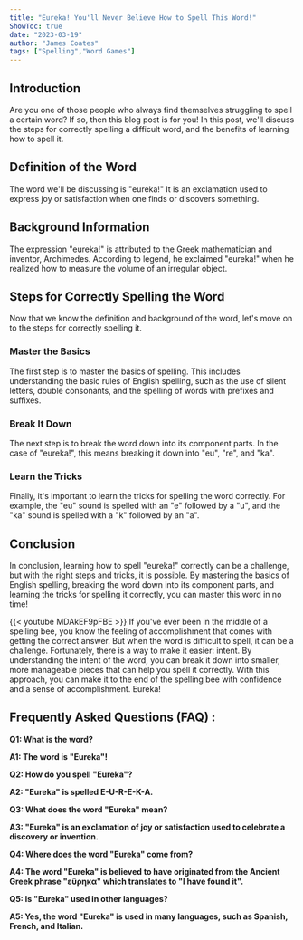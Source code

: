 ```yaml
---
title: "Eureka! You'll Never Believe How to Spell This Word!"
ShowToc: true 
date: "2023-03-19"
author: "James Coates" 
tags: ["Spelling","Word Games"]
---
```

## Introduction 
Are you one of those people who always find themselves struggling to spell a certain word? If so, then this blog post is for you! In this post, we'll discuss the steps for correctly spelling a difficult word, and the benefits of learning how to spell it. 

## Definition of the Word 
The word we'll be discussing is "eureka!" It is an exclamation used to express joy or satisfaction when one finds or discovers something. 

## Background Information 
The expression "eureka!" is attributed to the Greek mathematician and inventor, Archimedes. According to legend, he exclaimed "eureka!" when he realized how to measure the volume of an irregular object. 

## Steps for Correctly Spelling the Word 
Now that we know the definition and background of the word, let's move on to the steps for correctly spelling it. 

### Master the Basics 
The first step is to master the basics of spelling. This includes understanding the basic rules of English spelling, such as the use of silent letters, double consonants, and the spelling of words with prefixes and suffixes. 

### Break It Down 
The next step is to break the word down into its component parts. In the case of "eureka!", this means breaking it down into "eu", "re", and "ka". 

### Learn the Tricks 
Finally, it's important to learn the tricks for spelling the word correctly. For example, the "eu" sound is spelled with an "e" followed by a "u", and the "ka" sound is spelled with a "k" followed by an "a". 

## Conclusion 
In conclusion, learning how to spell "eureka!" correctly can be a challenge, but with the right steps and tricks, it is possible. By mastering the basics of English spelling, breaking the word down into its component parts, and learning the tricks for spelling it correctly, you can master this word in no time!

{{< youtube MDAkEF9pFBE >}} 
If you've ever been in the middle of a spelling bee, you know the feeling of accomplishment that comes with getting the correct answer. But when the word is difficult to spell, it can be a challenge. Fortunately, there is a way to make it easier: intent. By understanding the intent of the word, you can break it down into smaller, more manageable pieces that can help you spell it correctly. With this approach, you can make it to the end of the spelling bee with confidence and a sense of accomplishment. Eureka!

## Frequently Asked Questions (FAQ) :
**Q1: What is the word?**

**A1: The word is "Eureka"!**

**Q2: How do you spell "Eureka"?**

**A2: "Eureka" is spelled E-U-R-E-K-A.**

**Q3: What does the word "Eureka" mean?**

**A3: "Eureka" is an exclamation of joy or satisfaction used to celebrate a discovery or invention.**

**Q4: Where does the word "Eureka" come from?**

**A4: The word "Eureka" is believed to have originated from the Ancient Greek phrase "εὕρηκα" which translates to "I have found it".**

**Q5: Is "Eureka" used in other languages?**

**A5: Yes, the word "Eureka" is used in many languages, such as Spanish, French, and Italian.**





